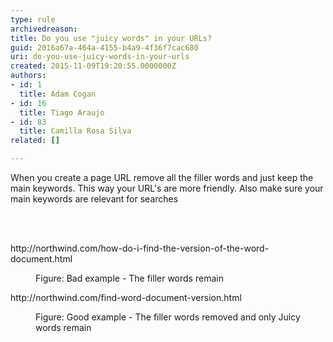 ```yaml
---
type: rule
archivedreason: 
title: Do you use "juicy words" in your URLs?
guid: 2016a67a-464a-4155-b4a9-4f36f7cac680
uri: do-you-use-juicy-words-in-your-urls
created: 2015-11-09T19:20:55.0000000Z
authors:
- id: 1
  title: Adam Cogan
- id: 16
  title: Tiago Araujo
- id: 83
  title: Camilla Rosa Silva
related: []

---
```



<p>When you create a page URL remove all the filler words and just keep the main keywords. This way your URL's are more friendly. Also make sure your main keywords are relevant for searches </p>
<br><excerpt class='endintro'></excerpt><br>
<p class="ssw15-rteElement-GreyBox">​http&#58;//northwind.com/how-do-i-find-the-version-of-the-word-document.html</p><div><dd class="ssw15-rteElement-FigureBad">Figure&#58; Bad example - The filler words remain</dd><div><p class="ssw15-rteElement-GreyBox">http&#58;//northwind.com/find-word-document-version.html</p></div><div><dd class="ssw15-rteElement-FigureGood">Figure&#58; Good example - The filler words removed and only Juicy words remain</dd>​</div></div>



